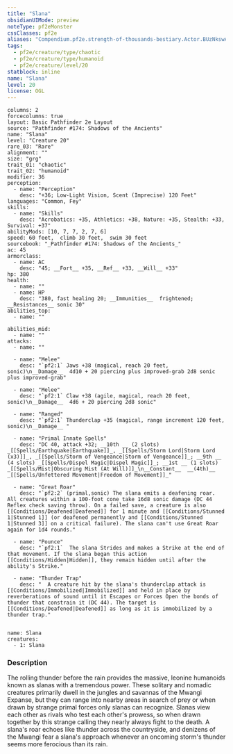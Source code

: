 ```yaml
---
title: "Slana"
obsidianUIMode: preview
noteType: pf2eMonster
cssClasses: pf2e
aliases: "Compendium.pf2e.strength-of-thousands-bestiary.Actor.BUzNkswA1EOAtL0z" 
tags:
  - pf2e/creature/type/chaotic
  - pf2e/creature/type/humanoid
  - pf2e/creature/level/20
statblock: inline
name: "Slana"
level: 20
license: OGL
---
```


```statblock
columns: 2
forcecolumns: true
layout: Basic Pathfinder 2e Layout
source: "Pathfinder #174: Shadows of the Ancients"
name: "Slana"
level: "Creature 20"
rare_03: "Rare"
alignment: ""
size: "grg"
trait_01: "chaotic"
trait_02: "humanoid"
modifier: 36
perception:
  - name: "Perception"
    desc: "+36; Low-Light Vision, Scent (Imprecise) 120 Feet"
languages: "Common, Fey"
skills:
  - name: "Skills"
    desc: "Acrobatics: +35, Athletics: +38, Nature: +35, Stealth: +33, Survival: +37"
abilityMods: [10, 7, 7, 2, 7, 6]
speed: 60 feet,  climb 30 feet,  swim 30 feet
sourcebook: "_Pathfinder #174: Shadows of the Ancients_"
ac: 45
armorclass:
  - name: AC
    desc: "45; __Fort__ +35, __Ref__ +33, __Will__ +33"
hp: 380
health:
  - name: ""
  - name: HP
    desc: "380, fast healing 20; __Immunities__  frightened; __Resistances__ sonic 30"
abilities_top:
  - name: ""

abilities_mid:
  - name: ""
attacks:
  - name: ""

  - name: "Melee"
    desc: "`pf2:1` Jaws +38 (magical, reach 20 feet, sonic)\n__Damage__  4d10 + 20 piercing plus improved-grab 2d8 sonic plus improved-grab"

  - name: "Melee"
    desc: "`pf2:1` Claw +38 (agile, magical, reach 20 feet, sonic)\n__Damage__  4d6 + 20 piercing 2d8 sonic"

  - name: "Ranged"
    desc: "`pf2:1` Thunderclap +35 (magical, range increment 120 feet, sonic)\n__Damage__ "

  - name: "Primal Innate Spells"
    desc: "DC 40, attack +32; __10th __ (2 slots) _[[Spells/Earthquake|Earthquake]]_, _[[Spells/Storm Lord|Storm Lord (x3)]]_, _[[Spells/Storm of Vengeance|Storm of Vengeance]]_; __9th __ (4 slots) _[[Spells/Dispel Magic|Dispel Magic]]_; __1st __ (1 slots) _[[Spells/Mist|Obscuring Mist (At Will)]]_\n__Constant__  __(4th)__ _[[Spells/Unfettered Movement|Freedom of Movement]]_"

  - name: "Great Roar"
    desc: "`pf2:2` (primal,sonic) The slana emits a deafening roar. All creatures within a 100-foot cone take 16d8 sonic damage (DC 44 Reflex check saving throw). On a failed save, a creature is also [[Conditions/Deafened|Deafened]] for 1 minute and [[Conditions/Stunned 1|Stunned 1]] (or deafened permanently and [[Conditions/Stunned 1|Stunned 3]] on a critical failure). The slana can't use Great Roar again for 1d4 rounds."

  - name: "Pounce"
    desc: "`pf2:1`  The slana Strides and makes a Strike at the end of that movement. If the slana began this action [[Conditions/Hidden|Hidden]], they remain hidden until after the ability's Strike."

  - name: "Thunder Trap"
    desc: "  A creature hit by the slana's thunderclap attack is [[Conditions/Immobilized|Immobilized]] and held in place by reverberations of sound until it Escapes or Forces Open the bonds of thunder that constrain it (DC 44). The target is [[Conditions/Deafened|Deafened]] as long as it is immobilized by a thunder trap."
 
```

```encounter-table
name: Slana
creatures:
  - 1: Slana
```


### Description
The rolling thunder before the rain provides the massive, leonine humanoids known as slanas with a tremendous power. These solitary and nomadic creatures primarily dwell in the jungles and savannas of the Mwangi Expanse, but they can range into nearby areas in search of prey or when drawn by strange primal forces only slanas can recognize. Slanas view each other as rivals who test each other's prowess, so when drawn together by this strange calling they nearly always fight to the death. A slana's roar echoes like thunder across the countryside, and denizens of the Mwangi fear a slana's approach whenever an oncoming storm's thunder seems more ferocious than its rain.

